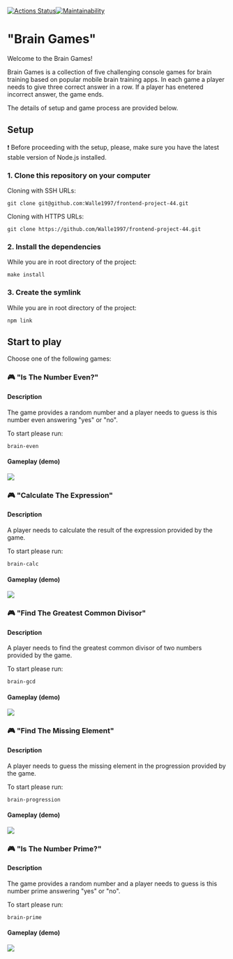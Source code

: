 [![Actions Status](https://github.com/Walle1997/frontend-project-44/actions/workflows/hexlet-check.yml/badge.svg)](https:/github.com/Walle1997/frontend-project-44/actions/)[![Maintainability](https://api.codeclimate.com/v1/badges/fa79140709a0bccbd735/maintainability)](https://codeclimate.com/github/Walle1997/frontend-project-44/maintainability)

# "Brain Games"

Welcome to the Brain Games!

Brain Games is a collection of five challenging console games for brain training based on popular mobile brain training apps. In each game a player needs to give three correct answer in a row. If a player has enetered incorrect answer, the game ends.

The details of setup and game process are provided below.

## Setup

:exclamation: Before proceeding with the setup, please, make sure you have the latest stable version of Node.js installed.

### 1. Clone this repository on your computer

Cloning with SSH URLs:

```
git clone git@github.com:Walle1997/frontend-project-44.git
```

Cloning with HTTPS URLs:

```
git clone https://github.com/Walle1997/frontend-project-44.git
```

### 2. Install the dependencies

While you are in root directory of the project:

```
make install
```

### 3. Create the symlink

While you are in root directory of the project:

```
npm link
```

## Start to play

Choose one of the following games:

### :video_game: "Is The Number Even?"

#### Description

The game provides a random number and a player needs to guess is this number even answering "yes" or "no".

To start please run:

```
brain-even
```

#### Gameplay (demo)

<a href="https://asciinema.org/a/BzCpzhNcmdlbTmoP4KhF9fHAd" target="_blank"><img src="https://asciinema.org/a/BzCpzhNcmdlbTmoP4KhF9fHAd.svg" /></a>

### :video_game: "Calculate The Expression"

#### Description

A player needs to calculate the result of the expression provided by the game.

To start please run:

```
brain-calc
```

#### Gameplay (demo)

<a href="https://asciinema.org/a/KVVoa3zrEtJHFf65MuLePe1s3" target="_blank"><img src="https://asciinema.org/a/KVVoa3zrEtJHFf65MuLePe1s3.svg" /></a>

### :video_game: "Find The Greatest Common Divisor"

#### Description

A player needs to find the greatest common divisor of two numbers provided by the game.

To start please run:

```
brain-gcd
```

#### Gameplay (demo)

<a href="https://asciinema.org/a/nlUG1vp7MvkMiRSRqlM54VWmf" target="_blank"><img src="https://asciinema.org/a/nlUG1vp7MvkMiRSRqlM54VWmf.svg" /></a>

### :video_game: "Find The Missing Element"

#### Description

A player needs to guess the missing element in the progression provided by the game.

To start please run:

```
brain-progression
```

#### Gameplay (demo)

<a href="https://asciinema.org/a/buawL2xWJbsdYXF2v5WMhiNYj" target="_blank"><img src="https://asciinema.org/a/buawL2xWJbsdYXF2v5WMhiNYj.svg" /></a>

### :video_game: "Is The Number Prime?"

#### Description

The game provides a random number and a player needs to guess is this number prime answering "yes" or "no".

To start please run:

```
brain-prime
```

#### Gameplay (demo)

<a href="https://asciinema.org/a/b0c8lfVHRXhEa9QMcWIaTJm0I" target="_blank"><img src="https://asciinema.org/a/b0c8lfVHRXhEa9QMcWIaTJm0I.svg" /></a>
